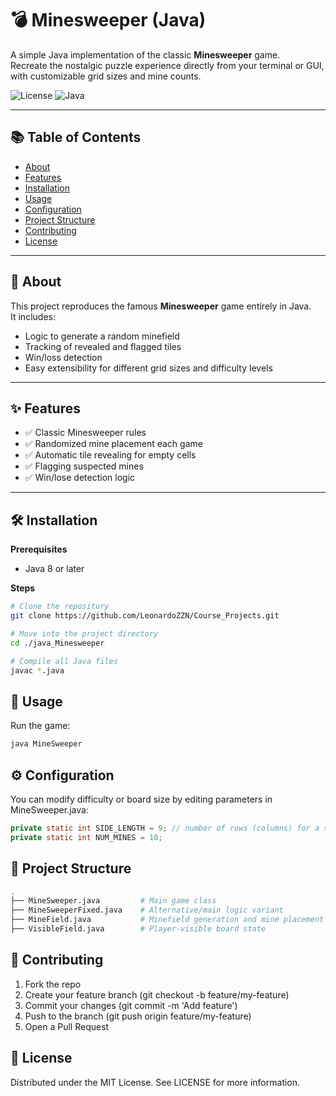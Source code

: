 # 💣 Minesweeper (Java)

A simple Java implementation of the classic **Minesweeper** game.  
Recreate the nostalgic puzzle experience directly from your terminal or GUI, with customizable grid sizes and mine counts.

![License](https://img.shields.io/badge/license-MIT-blue.svg)
![Java](https://img.shields.io/badge/java-8%2B-orange)

---

## 📚 Table of Contents
- [About](#-about)
- [Features](#-features)
- [Installation](#-installation)
- [Usage](#-usage)
- [Configuration](#-configuration)
- [Project Structure](#-project-structure)
- [Contributing](#-contributing)
- [License](#-license)

---

## 📖 About
This project reproduces the famous **Minesweeper** game entirely in Java.  
It includes:
- Logic to generate a random minefield
- Tracking of revealed and flagged tiles
- Win/loss detection
- Easy extensibility for different grid sizes and difficulty levels

---

## ✨ Features
- ✅ Classic Minesweeper rules
- ✅ Randomized mine placement each game
- ✅ Automatic tile revealing for empty cells
- ✅ Flagging suspected mines
- ✅ Win/lose detection logic

---

## 🛠 Installation

**Prerequisites**
- Java 8 or later

**Steps**
```bash
# Clone the repository
git clone https://github.com/LeonardoZZN/Course_Projects.git

# Move into the project directory
cd ./java_Minesweeper

# Compile all Java files
javac *.java
```

## 🚀 Usage
Run the game:
```bash
java MineSweeper
```

## ⚙ Configuration
You can modify difficulty or board size by editing parameters in MineSweeper.java:
```java
private static int SIDE_LENGTH = 9; // number of rows (columns) for a square game board
private static int NUM_MINES = 10;
```
## 📂 Project Structure
```bash
.
├── MineSweeper.java         # Main game class
├── MineSweeperFixed.java    # Alternative/main logic variant
├── MineField.java           # Minefield generation and mine placement
├── VisibleField.java        # Player-visible board state
```

## 🤝 Contributing
1. Fork the repo
2. Create your feature branch (git checkout -b feature/my-feature)
3. Commit your changes (git commit -m 'Add feature')
4. Push to the branch (git push origin feature/my-feature)
5. Open a Pull Request

## 📜 License
Distributed under the MIT License. See LICENSE for more information.

